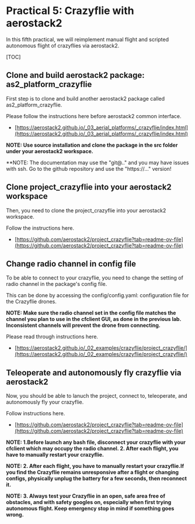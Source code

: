 # Practical 5: Crazyflie with aerostack2
In this fifth practical, we will reimplement manual flight and scripted autonomous flight of crazyflies via aerostack2. 

[TOC]

## Clone and build aerostack2 package: as2_platform_crazyflie


First step is to clone and build another aerostack2 package called as2_platform_crazyflie.

Please follow the instructions here before aerostack2 common interface.

- [https://aerostack2.github.io/_03_aerial_platforms/_crazyflie/index.html](https://aerostack2.github.io/_03_aerial_platforms/_crazyflie/index.html)

**NOTE: Use source installation and clone the package in the src folder under your aerostack2 workspace.** 

**NOTE: The documentation may use the "git@.." and you may have issues with ssh. Go to the github repository and use the "https://..." version! 


## Clone project_crazyflie into your aerostack2 workspace

Then, you need to clone the project_crazyflie into your aerostack2 workspace.

Follow the instructions here.

- [https://github.com/aerostack2/project_crazyflie?tab=readme-ov-file](https://github.com/aerostack2/project_crazyflie?tab=readme-ov-file)

## Change radio channel in config file

To be able to connect to your crazyflie, you need to change the setting of radio channel in the package's config file. 

This can be done by accessing the config/config.yaml: configuration file for the Crazyflie drones.

**NOTE: Make sure the radio channel set in the config file matches the channel you plan to use in the cfclient GUI, as done in the previous lab. Inconsistent channels will prevent the drone from connecting.** 

Please read through instructions here. 

- [https://aerostack2.github.io/_02_examples/crazyflie/project_crazyflie/](https://aerostack2.github.io/_02_examples/crazyflie/project_crazyflie/)

## Teleoperate and autonomously fly crazyflie via aerostack2

Now, you should be able to lanuch the project, connect to, teleoperate, and autonomously fly your crazyflie. 

Follow instructions here.

- [https://github.com/aerostack2/project_crazyflie?tab=readme-ov-file​​](https://github.com/aerostack2/project_crazyflie?tab=readme-ov-file​​)

**NOTE: 1.Before launch any bash file, disconnect your crazyflie with your cfclient which may occupy the radio channel. 2. After each flight, you have to manually restart your crazyflie.** 

**NOTE: 2. After each flight, you have to manually restart your crazyflie.If you find the Crazyflie remains unresponsive after a flight or changing configs, physically unplug the battery for a few seconds, then reconnect it.** 

**NOTE: 3. Always test your Crazyflie in an open, safe area free of obstacles, and with safety googles on, especially when first trying autonomous flight. Keep emergency stop in mind if something goes wrong.**